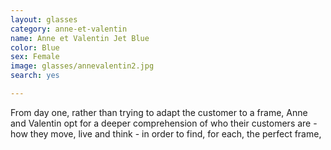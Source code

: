 ```yaml
---
layout: glasses
category: anne-et-valentin
name: Anne et Valentin Jet Blue
color: Blue
sex: Female
image: glasses/annevalentin2.jpg
search: yes

---
```


From day one, rather than trying to adapt the customer to a frame, Anne and Valentin opt for a deeper comprehension of who their customers are - how they move, live and think - in order to find, for each, the perfect frame,